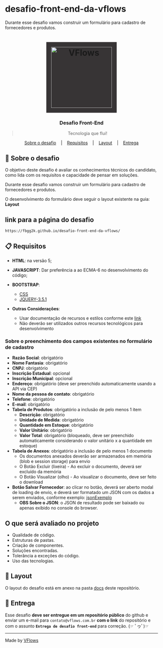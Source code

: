 # desafio-front-end-da-vflows
Durante esse desafio vamos construir um formulário para cadastro de fornecedores e produtos.

<h1 align="center">
  <img alt="VFlows" title="VFlows" src=".github/logo.png" width="200px" style="background:#373435; padding:16px"/>
</h1>

<h3 align="center">
  Desafio Front-End
</h3>

<blockquote align="center">Tecnologia que flui!</blockquote>

<p align="center">
  <a href="#-Sobre-o-desafio">Sobre o desafio</a>
  &nbsp;&nbsp;&nbsp;|&nbsp;&nbsp;&nbsp;
  <a href="#-Requisitos">Requisitos</a>
  &nbsp;&nbsp;&nbsp;|&nbsp;&nbsp;&nbsp;
  <a href="#-Layout">Layout</a>
  &nbsp;&nbsp;&nbsp;|&nbsp;&nbsp;&nbsp;
  <a href="#-Entrega">Entrega</a>
</p>

## 🚀 Sobre o desafio

O objetivo deste desafio é avaliar os conhecimentos técnicos do candidato, como lida com os requisitos e capacidade de pensar em soluções.

Durante esse desafio vamos construir um formulário para cadastro de fornecedores e produtos.

O desenvolvimento do formulário deve seguir o layout existente na guia: **Layout**

## link para a página do desafio

`https://fbgg2k.github.io/desafio-front-end-da-vflows/`

## 📋 Requisitos

- **HTML**: na versão 5;
- **JAVASCRIPT**: Dar preferência a ao ECMA-6 no desenvolvimento do código; 
- **BOOTSTRAP**:  
  - [CSS](https://fluig.totvs.com/style-guide/css/fluig-style-guide.min.css)
  - [JQUERY-3.5.1 ](https://jquery.com/download/)

- **Outras Considerações**:
  - Usar documentação de recursos e estilos conforme este [link](https://style.fluig.com/)
  - Não deverão ser utilizados outros recursos tecnológicos para desenvolvimento 

### Sobre o preenchimento dos campos existentes no formulário de cadastro

- **Razão Social**: obrigatório
- **Nome Fantasia**: obrigatório
- **CNPJ**: obrigatório
- **Inscrição Estadual**: opcional
- **Inscrição Municipal**: opcional
- **Endereço**: obrigatório (deve ser preenchido automaticamente usando a API via CEP)
- **Nome da pessoa de contato**: obrigatório
- **Telefone**: obrigatório
- **E-mail**: obrigatório
- **Tabela de Produtos**: obrigatório a inclusão de pelo menos 1 item
  - **Descrição**: obrigatório
  - **Unidade de Medida**: obrigatório
  - **Quantidade em Estoque**: obrigatório
  - **Valor Unitário**: obrigatório
  - **Valor Total**: obrigatório (bloqueado, deve ser preenchido automaticamente considerando o valor unitário x a quantidade em estoque)
- **Tabela de Anexos**: obrigatório a inclusão de pelo menos 1 documento
  - Os documentos anexados deverão ser armazenados em memória (blob e session storage) para envio
  - O Botão Excluir (lixeira) - Ao excluir o documento, deverá ser excluído da memória
  - O Botão Visualizar (olho) - Ao visualizar o documento, deve ser feito o download
- **Botão Salvar Fornecedor**: ao clicar no botão, deverá ser aberto modal de loading de envio, e deverá ser formatado um JSON com os dados a serem enviados, conforme exemplo: [jsonExemplo](./jsonExemplo/) 
  - **OBS Sobre o JSON**: o JSON de resultado pode ser baixado ou apenas exibido no console do browser.

## O que será avaliado no projeto

- Qualidade de código.
- Estruturas de pastas.
- Criação de componentes.
- Soluções encontradas.
- Tolerância a exceções do código.
- Uso das tecnologias.

## 🎨 Layout

O layout do desafio está em anexo na pasta [docs](./docs/) deste repositório.

## 📅 Entrega

Esse desafio **deve ser entregue em um repositório público** do github e enviar um e-mail para `contato@vflows.com.br` **com o link** do repositório e com o assunto **`Entrega de desafio front-end`** para correção. (☞ ﾟヮﾟ)☞

---

Made by [VFlows](https://vflows.com.br)
